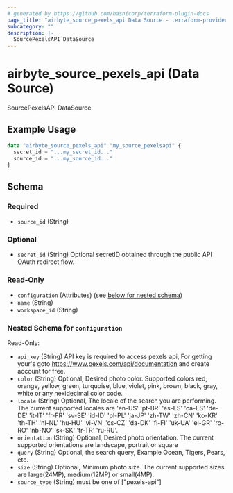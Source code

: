 ```yaml
---
# generated by https://github.com/hashicorp/terraform-plugin-docs
page_title: "airbyte_source_pexels_api Data Source - terraform-provider-airbyte"
subcategory: ""
description: |-
  SourcePexelsAPI DataSource
---
```


# airbyte_source_pexels_api (Data Source)

SourcePexelsAPI DataSource

## Example Usage

```terraform
data "airbyte_source_pexels_api" "my_source_pexelsapi" {
  secret_id = "...my_secret_id..."
  source_id = "...my_source_id..."
}
```

<!-- schema generated by tfplugindocs -->
## Schema

### Required

- `source_id` (String)

### Optional

- `secret_id` (String) Optional secretID obtained through the public API OAuth redirect flow.

### Read-Only

- `configuration` (Attributes) (see [below for nested schema](#nestedatt--configuration))
- `name` (String)
- `workspace_id` (String)

<a id="nestedatt--configuration"></a>
### Nested Schema for `configuration`

Read-Only:

- `api_key` (String) API key is required to access pexels api, For getting your's goto https://www.pexels.com/api/documentation and create account for free.
- `color` (String) Optional, Desired photo color. Supported colors red, orange, yellow, green, turquoise, blue, violet, pink, brown, black, gray, white or any hexidecimal color code.
- `locale` (String) Optional, The locale of the search you are performing. The current supported locales are 'en-US' 'pt-BR' 'es-ES' 'ca-ES' 'de-DE' 'it-IT' 'fr-FR' 'sv-SE' 'id-ID' 'pl-PL' 'ja-JP' 'zh-TW' 'zh-CN' 'ko-KR' 'th-TH' 'nl-NL' 'hu-HU' 'vi-VN' 'cs-CZ' 'da-DK' 'fi-FI' 'uk-UA' 'el-GR' 'ro-RO' 'nb-NO' 'sk-SK' 'tr-TR' 'ru-RU'.
- `orientation` (String) Optional, Desired photo orientation. The current supported orientations are landscape, portrait or square
- `query` (String) Optional, the search query, Example Ocean, Tigers, Pears, etc.
- `size` (String) Optional, Minimum photo size. The current supported sizes are large(24MP), medium(12MP) or small(4MP).
- `source_type` (String) must be one of ["pexels-api"]


